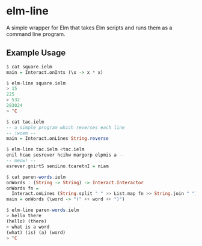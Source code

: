 # elm-line

A simple wrapper for Elm that takes Elm scripts and runs them as a command line program.

## Example Usage

```hs
$ cat square.ielm
main = Interact.onInts (\x -> x * x)

$ elm-line square.ielm
> 15
225
> 532
283024
> ^C

$ cat tac.ielm
-- a simple program which reverses each line
-- !woem --
main = Interact.onLines String.reverse

$ elm-line tac.ielm <tac.ielm
enil hcae sesrever hcihw margorp elpmis a --
-- meow! --
esrever.gnirtS seniLno.tcaretnI = niam

$ cat paren-words.ielm
onWords : (String -> String) -> Interact.Interactor
onWords fn =
  Interact.onLines (String.split " " >> List.map fn >> String.join " ")
main = onWords (\word -> "(" ++ word ++ ")")

$ elm-line paren-words.ielm
> hello there
(hello) (there)
> what is a word
(what) (is) (a) (word)
> ^C
```
